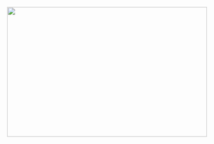 <p align="center">
  <img width="460" height="300" src="https://user-images.githubusercontent.com/69470263/102721704-2f284d80-4305-11eb-871d-51c417749b9f.png">
</p>

